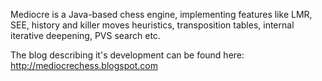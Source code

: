 Mediocre is a Java-based chess engine, implementing features like LMR, SEE, history and killer moves heuristics,
transposition tables, internal iterative deepening, PVS search etc.

The blog describing it's development can be found here: http://mediocrechess.blogspot.com

